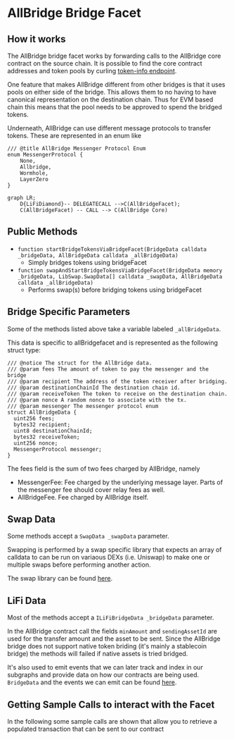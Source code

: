 # AllBridge Bridge Facet

## How it works

The AllBridge bridge facet works by forwarding calls to the AllBridge core contract on the source chain. It is possible to find the core contract addresses and token pools by curling [token-info endpoint](https://core.api.allbridgecoreapi.net/token-info).

One feature that makes AllBridge different from other bridges is that it uses pools on either side of the bridge. This allows them to no having to have canonical representation on the destination chain. Thus for EVM based chain this means that the pool needs to be approved to spend the bridged tokens.

Underneath, AllBridge can use different message protocols to transfer tokens. These are represented in an enum like

```
/// @title AllBridge Messenger Protocol Enum
enum MessengerProtocol {
    None,
    Allbridge,
    Wormhole,
    LayerZero
}
```

```mermaid
graph LR;
    D{LiFiDiamond}-- DELEGATECALL -->C(AllBridgeFacet);
    C(AllBridgeFacet) -- CALL --> C(AllBridge Core)
```

## Public Methods

- `function startBridgeTokensViaBridgeFacet(BridgeData calldata _bridgeData, AllBridgeData calldata _allBridgeData)`
  - Simply bridges tokens using bridgeFacet
- `function swapAndStartBridgeTokensViaBridgeFacet(BridgeData memory _bridgeData, LibSwap.SwapData[] calldata _swapData, AllBridgeData calldata _allBridgeData)`
  - Performs swap(s) before bridging tokens using bridgeFacet

## Bridge Specific Parameters

Some of the methods listed above take a variable labeled `_allBridgeData`.

This data is specific to allBridgefacet and is represented as the following struct type:

```solidity
/// @notice The struct for the AllBridge data.
/// @param fees The amount of token to pay the messenger and the bridge
/// @param recipient The address of the token receiver after bridging.
/// @param destinationChainId The destination chain id.
/// @param receiveToken The token to receive on the destination chain.
/// @param nonce A random nonce to associate with the tx.
/// @param messenger The messenger protocol enum
struct AllBridgeData {
  uint256 fees;
  bytes32 recipient;
  uint8 destinationChainId;
  bytes32 receiveToken;
  uint256 nonce;
  MessengerProtocol messenger;
}

```

The fees field is the sum of two fees charged by AllBridge, namely

- MessengerFee: Fee charged by the underlying message layer. Parts of the messenger fee should cover relay fees as well.
- AllBridgeFee. Fee charged by AllBridge itself.

## Swap Data

Some methods accept a `SwapData _swapData` parameter.

Swapping is performed by a swap specific library that expects an array of calldata to can be run on variaous DEXs (i.e. Uniswap) to make one or multiple swaps before performing another action.

The swap library can be found [here](../src/Libraries/LibSwap.sol).

## LiFi Data

Most of the methods accept a `ILiFiBridgeData _bridgeData` parameter.

In the AllBridge contract call the fields `minAmount` and `sendingAssetId` are used for the transfer amount and the asset to be sent. Since the AllBridge bridge does not support native token briding (it's mainly a stablecoin bridge) the methods will failed if native assets is tried bridged.

It's also used to emit events that we can later track and index in our subgraphs and provide data on how our contracts are being used. `BridgeData` and the events we can emit can be found [here](../src/Interfaces/ILiFi.sol).

## Getting Sample Calls to interact with the Facet

In the following some sample calls are shown that allow you to retrieve a populated transaction that can be sent to our contract
